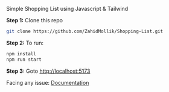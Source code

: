 Simple Shopping List using Javascript & Tailwind

**Step 1:** Clone this repo
```bash
git clone https://github.com/ZahidMollik/Shopping-List.git
```

**Step 2:** To run:

```bash
npm install
npm run start
```

**Step 3:** Goto [http://localhost:5173](http://localhost:5173)

Facing any issue: [Documentation](https://tailwindcss.com/docs/installation/using-postcss)